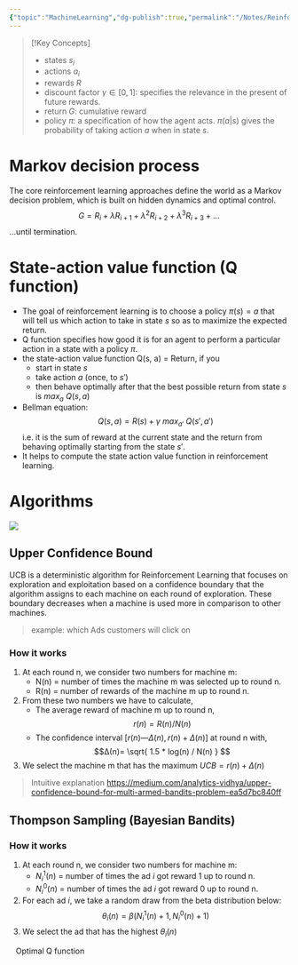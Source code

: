 ```yaml
---
{"topic":"MachineLearning","dg-publish":true,"permalink":"/Notes/Reinforcement learning/","dgPassFrontmatter":true,"noteIcon":""}
---
```



> [!Key Concepts]
> - states $s_i$ 
> - actions $a_i$
> - rewards $R$
> - discount factor $\gamma \in [0, 1]$: specifies the relevance in the present of future rewards.
> - return $G$: cumulative reward
> - policy $\pi$: a specification of how the agent acts. $\pi(a|s)$ gives the probability of taking action $a$ when in state $s$.
# Markov decision process
The core reinforcement learning approaches define the world as a Markov decision problem, which is built on hidden dynamics and optimal control.
 $$G = R_i + \lambda R_{i+1} + \lambda^2 R_{i+2} + \lambda^3 R_{i+3}+ ... $$
	 ...until termination.

# State-action value function (Q function)
- The goal of reinforcement learning is to choose a policy $\pi (s)=a$ that will tell us which action to take in state $s$ so as to maximize the expected return. 
- Q function specifies how good it is for an agent to perform a particular action in a state with a policy $\pi$.
- the state-action value function Q(s, a) = Return, if you
	- start in state $s$
	- take action $a$ (once, to $s'$) 
	- then behave optimally after that
the best possible return from state $s$ is $max_{a} \ Q(s, a)$
- Bellman equation:
$$
Q(s, a) = R(s)+\gamma \ max_{a'} \ Q(s', a')
$$
i.e. it is the sum of reward at the current state and the return from behaving optimally starting from the state $s'$.
- It helps to compute the state action value function in reinforcement learning.
# Algorithms 
![](/img/user/assets/images/reinforcement-learning-1.png)
## Upper Confidence Bound
UCB is a deterministic algorithm for Reinforcement Learning that focuses on exploration and exploitation based on a confidence boundary that the algorithm assigns to each machine on each round of exploration. These boundary decreases when a machine is used more in comparison to other machines.
> example: which Ads customers will click on
### How it works
1. At each round n, we consider two numbers for machine m:
	- N(n) = number of times the machine m was selected up to round n.
	- R(n) = number of rewards of the machine m up to round n.
2. From these two numbers we have to calculate,
	- The average reward of machine m up to round n, $$r(n) = R(n) / N(n)$$
	- The confidence interval $[r(n) — Δ(n), r(n)+Δ(n)]$ at round n with, 
$$Δ(n)= \sqrt{ 1.5 * log(n) / N(n) } $$
3. We select the machine m that has the maximum $UCB = r(n)+Δ(n)$

> Intuitive explanation
https://medium.com/analytics-vidhya/upper-confidence-bound-for-multi-armed-bandits-problem-ea5d7bc840ff

## Thompson Sampling (Bayesian Bandits)
### How it works
1. At each round n, we consider two numbers for machine m:
	- $N_i^1(n)$ = number of times the ad $i$ got reward 1 up to round n.
	- $N_i^0(n)$ = number of times the ad $i$ got reward 0 up to round n.
2. For each ad $i$, we take a random draw from the beta distribution below:
	$$
	\theta_i (n) = \beta (N_i^1 (n)+1, N_i^0 (n) + 1)	
  $$
3. We select the ad that has the highest $\theta_i (n)$


 


 
 Optimal Q function
 